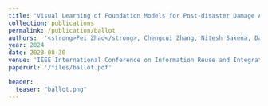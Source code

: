 ```yaml
---
title: "Visual Learning of Foundation Models for Post-disaster Damage Assessment"
collection: publications
permalink: /publication/ballot
authors:  '<strong>Fei Zhao</strong>, Chengcui Zhang, Nitesh Saxena, Dan Wallach, and Shahariar Rabby'
year: 2024
date: 2023-08-30  
venue: 'IEEE International Conference on Information Reuse and Integration (IRI)'
paperurl: '/files/ballot.pdf'

header:
  teaser: "ballot.png"
---
```



